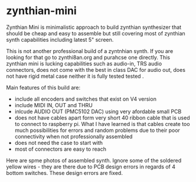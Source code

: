 # zynthian-mini
Zynthian Mini is minimalistic approach to build zynthian synthesizer that should be cheap and easy to assemble but still covering most of zynthian synth capabilities including latest 5" screen.

This is not another professional build of a zyntnhian synth. If you are looking for that go to zynthi8an.org and purahcse one directly. This zynthian mini is lucking capabilities such as audio-in, TRS audio connectors, does not come with the best in class DAC for audio out, does not have rigid metal case neither it is fully tested tested .

Main features of this build are:
- include all encoders and switches that exist on V4 version
- include MIDI IN, OUT and THRU
- inlcude AUDIO OUT (PMC5102 DAC) using very afordable small PCB
- does not have cables apart form very short 40 ribbon cable that is used to connect to raspberry pi. What I have learned is that cables create too much possibilities for errors and random problems due to their poor connectivity when not professionally assembled
- does not need the case to start with
- most of connectors are easy to reach

Here are spme photos of assembled synth. Ignore some of the soldered yellow wires - they are there due to PCB design errors in regards of 4 bottom switches. These design errors are fixed.

